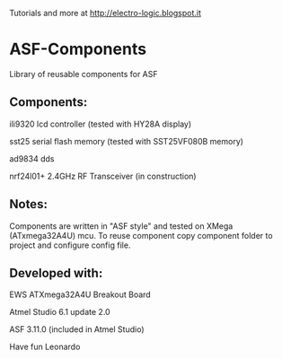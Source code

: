 Tutorials and more at http://electro-logic.blogspot.it

ASF-Components
============

Library of reusable components for ASF

## Components:

ili9320		lcd controller		(tested with HY28A display)

sst25			serial flash memory	(tested with SST25VF080B memory)

ad9834		dds

nrf24l01+		2.4GHz RF Transceiver (in construction)

## Notes:

Components are written in "ASF style" and tested on XMega (ATxmega32A4U) mcu.
To reuse component copy component folder to project and configure config file.

## Developed with:

EWS ATXmega32A4U Breakout Board 

Atmel Studio 6.1 update 2.0 

ASF 3.11.0 (included in Atmel Studio)




Have fun
Leonardo